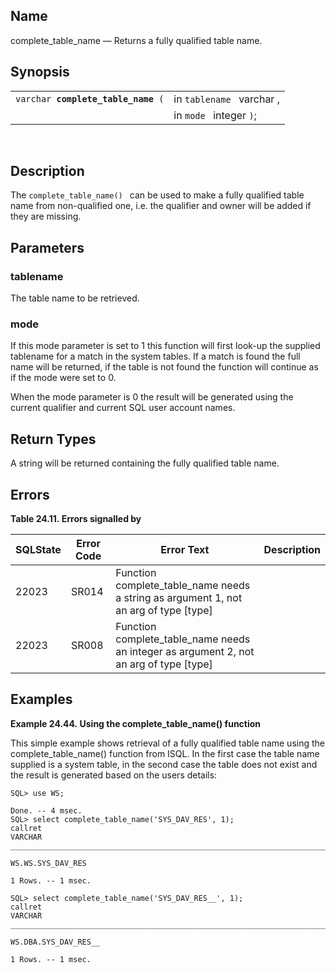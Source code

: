 <div>

<div>

</div>

<div>

## Name

complete_table_name — Returns a fully qualified table name.

</div>

<div>

## Synopsis

<div>

|                                         |                           |
|-----------------------------------------|---------------------------|
| `varchar `**`complete_table_name`**` (` | in `tablename ` varchar , |
|                                         | in `mode ` integer `)`;   |

<div>

 

</div>

</div>

</div>

<div>

## Description

The `complete_table_name() ` can be used to make a fully qualified table
name from non-qualified one, i.e. the qualifier and owner will be added
if they are missing.

</div>

<div>

## Parameters

<div>

### tablename

The table name to be retrieved.

</div>

<div>

### mode

If this mode parameter is set to 1 this function will first look-up the
supplied tablename for a match in the system tables. If a match is found
the full name will be returned, if the table is not found the function
will continue as if the mode were set to 0.

When the mode parameter is 0 the result will be generated using the
current qualifier and current SQL user account names.

</div>

</div>

<div>

## Return Types

A string will be returned containing the fully qualified table name.

</div>

<div>

## Errors

<div>

**Table 24.11. Errors signalled by**

<div>

| SQLState                              | Error Code                            | Error Text                                                                                                               | Description |
|---------------------------------------|---------------------------------------|--------------------------------------------------------------------------------------------------------------------------|-------------|
| <span class="errorcode">22023 </span> | <span class="errorcode">SR014 </span> | <span class="errortext">Function complete_table_name needs a string as argument 1, not an arg of type \[type\] </span>   |             |
| <span class="errorcode">22023 </span> | <span class="errorcode">SR008 </span> | <span class="errortext">Function complete_table_name needs an integer as argument 2, not an arg of type \[type\] </span> |             |

</div>

</div>

  

</div>

<div>

## Examples

<div>

**Example 24.44. Using the complete_table_name() function**

<div>

This simple example shows retrieval of a fully qualified table name
using the complete_table_name() function from ISQL. In the first case
the table name supplied is a system table, in the second case the table
does not exist and the result is generated based on the users details:

``` screen
SQL> use WS;

Done. -- 4 msec.
SQL> select complete_table_name('SYS_DAV_RES', 1);
callret
VARCHAR
_______________________________________________________________________________

WS.WS.SYS_DAV_RES

1 Rows. -- 1 msec.

SQL> select complete_table_name('SYS_DAV_RES__', 1);
callret
VARCHAR
_______________________________________________________________________________

WS.DBA.SYS_DAV_RES__

1 Rows. -- 1 msec.
```

</div>

</div>

  

</div>

</div>
